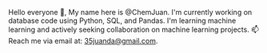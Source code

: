 Hello everyone 👋,
My name here is @ChemJuan. I'm currently working on database code using Python, SQL, and Pandas. 
I'm learning machine learning and actively seeking collaboration on machine learning projects.
📫 Reach me via email at: 35juanda@gmail.com.

<!---
ChemJuan/ChemJuan is a ✨ special ✨ repository because its `README.md` (this file) appears on your GitHub profile.
You can click the Preview link to take a look at your changes.
--->
